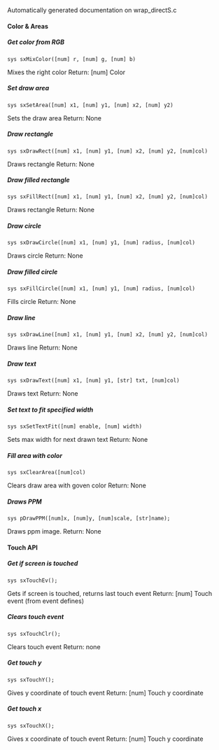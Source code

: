 Automatically generated documentation on wrap_directS.c

####	Color & Areas

##### Get color from RGB
    sys sxMixColor([num] r, [num] g, [num] b)
Mixes the right color
Return: [num] Color
##### Set draw area
    sys sxSetArea([num] x1, [num] y1, [num] x2, [num] y2)
Sets the draw area
Return: None
##### Draw rectangle
    sys sxDrawRect([num] x1, [num] y1, [num] x2, [num] y2, [num]col)
Draws rectangle
Return: None
##### Draw filled rectangle
    sys sxFillRect([num] x1, [num] y1, [num] x2, [num] y2, [num]col)
Draws rectangle
Return: None
##### Draw circle
    sys sxDrawCircle([num] x1, [num] y1, [num] radius, [num]col)
Draws circle
Return: None
##### Draw filled circle
    sys sxFillCircle([num] x1, [num] y1, [num] radius, [num]col)
Fills circle
Return: None
##### Draw line
    sys sxDrawLine([num] x1, [num] y1, [num] x2, [num] y2, [num]col)
Draws line
Return: None
##### Draw text
    sys sxDrawText([num] x1, [num] y1, [str] txt, [num]col)
Draws text
Return: None
##### Set text to fit specified width
    sys sxSetTextFit([num] enable, [num] width)
Sets max width for next drawn text
Return: None
##### Fill area with color
    sys sxClearArea([num]col)
Clears draw area with goven color
Return: None
##### Draws PPM
    sys pDrawPPM([num]x, [num]y, [num]scale, [str]name);
Draws ppm image.
Return: None
#### Touch API
##### Get if screen is touched
    sys sxTouchEv();
Gets if screen is touched, returns last touch event
Return: [num] Touch event (from event defines)
##### Clears touch event
    sys sxTouchClr();
Clears touch event
Return: none
##### Get touch y
    sys sxTouchY();
Gives y coordinate of touch event
Return: [num] Touch y coordinate
##### Get touch x
    sys sxTouchX();
Gives x coordinate of touch event
Return: [num] Touch y coordinate
